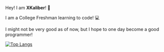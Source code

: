 Hey! I am **XKaliber**! 👋


I am a College Freshman learning to code! :computer:

I might not be very good as of now, but I hope to one day become a good programmer!


[![Top Langs](https://github-readme-stats.vercel.app/api/top-langs/?username=thexkaliber&layout=compact&langs_count=10&bg_color=0d1117text_color=ffffff)](https://github.com/anuraghazra/github-readme-stats)
